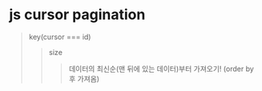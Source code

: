# js cursor pagination

> key(cursor === id)
>
> > size
> >
> > > 데이터의 최신순(맨 뒤에 있는 데이터)부터 가져오기! (order by 후 가져옴)

